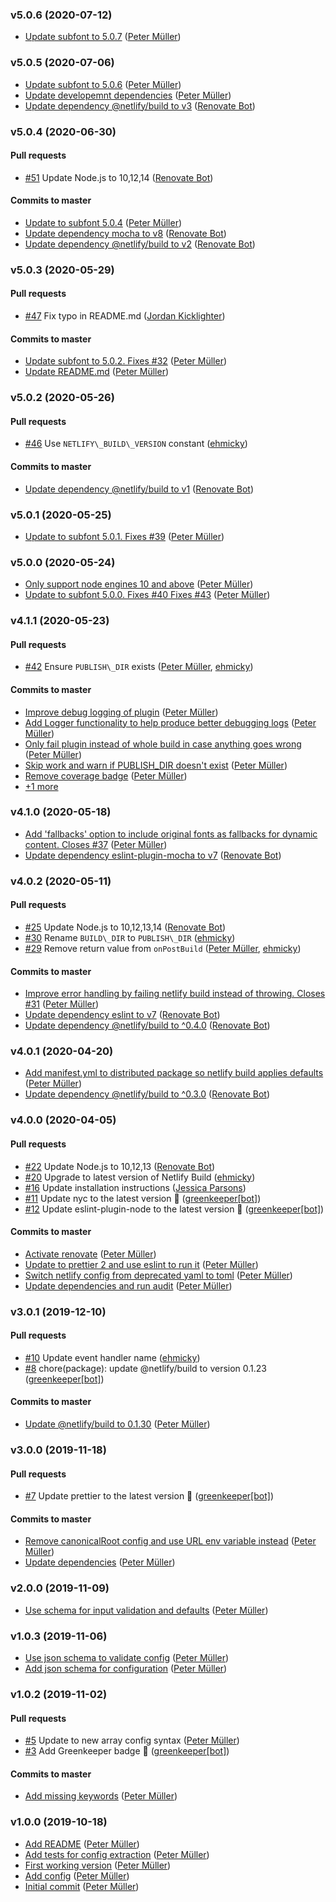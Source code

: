 ### v5.0.6 (2020-07-12)

- [Update subfont to 5.0.7](https://github.com/munter/netlify-plugin-subfont/commit/9d3df3728ca094a67a24a6cb5d91d321c9f304f6) ([Peter Müller](mailto:munter@fumle.dk))

### v5.0.5 (2020-07-06)

- [Update subfont to 5.0.6](https://github.com/munter/netlify-plugin-subfont/commit/0e52eafcf29d333342612030feb5f1cc6598cea9) ([Peter Müller](mailto:munter@fumle.dk))
- [Update developemnt dependencies](https://github.com/munter/netlify-plugin-subfont/commit/a5c159dfe2e28002c5cc463f88c142664b400a05) ([Peter Müller](mailto:munter@fumle.dk))
- [Update dependency @netlify\/build to v3](https://github.com/munter/netlify-plugin-subfont/commit/8dd3cf915eaad46f455b7333b6c43a577ccefc1a) ([Renovate Bot](mailto:bot@renovateapp.com))

### v5.0.4 (2020-06-30)

#### Pull requests

- [#51](https://github.com/munter/netlify-plugin-subfont/pull/51) Update Node.js to 10,12,14 ([Renovate Bot](mailto:bot@renovateapp.com))

#### Commits to master

- [Update to subfont 5.0.4](https://github.com/munter/netlify-plugin-subfont/commit/c58f2c520032fe96f3721bff1e90401d6377ea6f) ([Peter Müller](mailto:munter@fumle.dk))
- [Update dependency mocha to v8](https://github.com/munter/netlify-plugin-subfont/commit/e37aa323fe020bd0eb662d9c0e12830ab32e8421) ([Renovate Bot](mailto:bot@renovateapp.com))
- [Update dependency @netlify\/build to v2](https://github.com/munter/netlify-plugin-subfont/commit/be489310ea3143de5f3754132a7a8883bf79ba7b) ([Renovate Bot](mailto:bot@renovateapp.com))

### v5.0.3 (2020-05-29)

#### Pull requests

- [#47](https://github.com/munter/netlify-plugin-subfont/pull/47) Fix typo in README.md ([Jordan Kicklighter](mailto:jwkicklighter@gmail.com))

#### Commits to master

- [Update subfont to 5.0.2. Fixes \#32](https://github.com/munter/netlify-plugin-subfont/commit/7b71f894d8920cd2cf5e53c51f72a2c9e7f7946f) ([Peter Müller](mailto:munter@fumle.dk))
- [Update README.md](https://github.com/munter/netlify-plugin-subfont/commit/42bdeb952f23f2d8e350bdc7bb7349547e7394f5) ([Peter Müller](mailto:munter@fumle.dk))

### v5.0.2 (2020-05-26)

#### Pull requests

- [#46](https://github.com/munter/netlify-plugin-subfont/pull/46) Use `NETLIFY\_BUILD\_VERSION` constant ([ehmicky](mailto:ehmicky@gmail.com))

#### Commits to master

- [Update dependency @netlify\/build to v1](https://github.com/munter/netlify-plugin-subfont/commit/269ddd3c62d439470a988a4d83682a1f0e8c66e4) ([Renovate Bot](mailto:bot@renovateapp.com))

### v5.0.1 (2020-05-25)

- [Update to subfont 5.0.1. Fixes \#39](https://github.com/munter/netlify-plugin-subfont/commit/51602446af24d07668e0d33de904fc3e6eb24cb2) ([Peter Müller](mailto:munter@fumle.dk))

### v5.0.0 (2020-05-24)

- [Only support node engines 10 and above](https://github.com/munter/netlify-plugin-subfont/commit/f698e4feded9a3f4b5b893a54a81eb32f0f729fd) ([Peter Müller](mailto:munter@fumle.dk))
- [Update to subfont 5.0.0. Fixes \#40 Fixes \#43](https://github.com/munter/netlify-plugin-subfont/commit/1eacfecc9d700637ed7eb740ac924ae8bdfd914f) ([Peter Müller](mailto:munter@fumle.dk))

### v4.1.1 (2020-05-23)

#### Pull requests

- [#42](https://github.com/munter/netlify-plugin-subfont/pull/42) Ensure `PUBLISH\_DIR` exists ([Peter Müller](mailto:munter@fumle.dk), [ehmicky](mailto:ehmicky@gmail.com))

#### Commits to master

- [Improve debug logging of plugin](https://github.com/munter/netlify-plugin-subfont/commit/2c8d6513cd3d27f1b0e7132daacf12e3db59d5fd) ([Peter Müller](mailto:munter@fumle.dk))
- [Add Logger functionality to help produce better debugging logs](https://github.com/munter/netlify-plugin-subfont/commit/57c89683b5f0f92a8ca7cd847d0f0558480db075) ([Peter Müller](mailto:munter@fumle.dk))
- [Only fail plugin instead of whole build in case anything goes wrong](https://github.com/munter/netlify-plugin-subfont/commit/e08ee9eea7b7ef33d6ea8881c19b2af2025c386e) ([Peter Müller](mailto:munter@fumle.dk))
- [Skip work and warn if PUBLISH\_DIR doesn't exist](https://github.com/munter/netlify-plugin-subfont/commit/7dd0f358309185f971d74dd9cf35ce99b7e1b6f0) ([Peter Müller](mailto:munter@fumle.dk))
- [Remove coverage badge](https://github.com/munter/netlify-plugin-subfont/commit/ec780982d9d5c0a9e4d6b881b275f0ac6a1ac4d7) ([Peter Müller](mailto:munter@fumle.dk))
- [+1 more](https://github.com/munter/netlify-plugin-subfont/compare/v4.1.0...v4.1.1)

### v4.1.0 (2020-05-18)

- [Add 'fallbacks' option to include original fonts as fallbacks for dynamic content. Closes \#37](https://github.com/munter/netlify-plugin-subfont/commit/bcf724eae5da0fe50a91bf9c204d63f2c5e6b6cf) ([Peter Müller](mailto:munter@fumle.dk))
- [Update dependency eslint-plugin-mocha to v7](https://github.com/munter/netlify-plugin-subfont/commit/8004ddff6c3c7fd12cd13d1ee311ef2e90acae76) ([Renovate Bot](mailto:bot@renovateapp.com))

### v4.0.2 (2020-05-11)

#### Pull requests

- [#25](https://github.com/munter/netlify-plugin-subfont/pull/25) Update Node.js to 10,12,13,14 ([Renovate Bot](mailto:bot@renovateapp.com))
- [#30](https://github.com/munter/netlify-plugin-subfont/pull/30) Rename `BUILD\_DIR` to `PUBLISH\_DIR` ([ehmicky](mailto:ehmicky@gmail.com))
- [#29](https://github.com/munter/netlify-plugin-subfont/pull/29) Remove return value from `onPostBuild` ([Peter Müller](mailto:munter@fumle.dk), [ehmicky](mailto:ehmicky@gmail.com))

#### Commits to master

- [Improve error handling by failing netlify build instead of throwing. Closes \#31](https://github.com/munter/netlify-plugin-subfont/commit/aa3b4544289e73d8e2173fac7eb82965301de9d4) ([Peter Müller](mailto:munter@fumle.dk))
- [Update dependency eslint to v7](https://github.com/munter/netlify-plugin-subfont/commit/c6a83a500fee5bc893c210b5a26a07e7e0e338f1) ([Renovate Bot](mailto:bot@renovateapp.com))
- [Update dependency @netlify\/build to ^0.4.0](https://github.com/munter/netlify-plugin-subfont/commit/97ed527d04d277bc9f6b2696e4fb42fb82b1484b) ([Renovate Bot](mailto:bot@renovateapp.com))

### v4.0.1 (2020-04-20)

- [Add manifest.yml to distributed package so netlify build applies defaults](https://github.com/munter/netlify-plugin-subfont/commit/c4d4f79fdc22b688addd9cba6a6c7d9b769d1e4c) ([Peter Müller](mailto:munter@fumle.dk))
- [Update dependency @netlify\/build to ^0.3.0](https://github.com/munter/netlify-plugin-subfont/commit/a212daee334f402a118e8decbcbcfe16d005e842) ([Renovate Bot](mailto:bot@renovateapp.com))

### v4.0.0 (2020-04-05)

#### Pull requests

- [#22](https://github.com/munter/netlify-plugin-subfont/pull/22) Update Node.js to 10,12,13 ([Renovate Bot](mailto:bot@renovateapp.com))
- [#20](https://github.com/munter/netlify-plugin-subfont/pull/20) Upgrade to latest version of Netlify Build ([ehmicky](mailto:ehmicky@gmail.com))
- [#16](https://github.com/munter/netlify-plugin-subfont/pull/16) Update installation instructions ([Jessica Parsons](mailto:verythorough@users.noreply.github.com))
- [#11](https://github.com/munter/netlify-plugin-subfont/pull/11) Update nyc to the latest version 🚀 ([greenkeeper[bot]](mailto:23040076+greenkeeper[bot]@users.noreply.github.com))
- [#12](https://github.com/munter/netlify-plugin-subfont/pull/12) Update eslint-plugin-node to the latest version 🚀 ([greenkeeper[bot]](mailto:23040076+greenkeeper[bot]@users.noreply.github.com))

#### Commits to master

- [Activate renovate](https://github.com/munter/netlify-plugin-subfont/commit/b37ffd7522fc57c6cbb17db1838168bded57ade2) ([Peter Müller](mailto:munter@fumle.dk))
- [Update to prettier 2 and use eslint to run it](https://github.com/munter/netlify-plugin-subfont/commit/0f560b8cb08287485e418beb0a98cdee846ba4da) ([Peter Müller](mailto:munter@fumle.dk))
- [Switch netlify config from deprecated yaml to toml](https://github.com/munter/netlify-plugin-subfont/commit/801fe3915125ec4c2b25613d17c58f4d2f0025cf) ([Peter Müller](mailto:munter@fumle.dk))
- [Update dependencies and run audit](https://github.com/munter/netlify-plugin-subfont/commit/2c56d15445ac634c6a9521850b0968eb5cafa757) ([Peter Müller](mailto:munter@fumle.dk))

### v3.0.1 (2019-12-10)

#### Pull requests

- [#10](https://github.com/munter/netlify-plugin-subfont/pull/10) Update event handler name ([ehmicky](mailto:ehmicky@users.noreply.github.com))
- [#8](https://github.com/munter/netlify-plugin-subfont/pull/8) chore\(package\): update @netlify\/build to version 0.1.23 ([greenkeeper[bot]](mailto:23040076+greenkeeper[bot]@users.noreply.github.com))

#### Commits to master

- [Update @netlify\/build to 0.1.30](https://github.com/munter/netlify-plugin-subfont/commit/7e4aea012ac25394f72d33003621e0573361953d) ([Peter Müller](mailto:munter@fumle.dk))

### v3.0.0 (2019-11-18)

#### Pull requests

- [#7](https://github.com/munter/netlify-plugin-subfont/pull/7) Update prettier to the latest version 🚀 ([greenkeeper[bot]](mailto:23040076+greenkeeper[bot]@users.noreply.github.com))

#### Commits to master

- [Remove canonicalRoot config and use URL env variable instead](https://github.com/munter/netlify-plugin-subfont/commit/48d9277c9d27a2a9cba0034ccc6a8910be06f0fa) ([Peter Müller](mailto:munter@fumle.dk))
- [Update dependencies](https://github.com/munter/netlify-plugin-subfont/commit/c9a39dd7c5e05dfa6b00d02338033a85261adc4e) ([Peter Müller](mailto:munter@fumle.dk))

### v2.0.0 (2019-11-09)

- [Use schema for input validation and defaults](https://github.com/munter/netlify-plugin-subfont/commit/9f83827f803f1bf82334853243fb1f9b92693fb3) ([Peter Müller](mailto:munter@fumle.dk))

### v1.0.3 (2019-11-06)

- [Use json schema to validate config](https://github.com/munter/netlify-plugin-subfont/commit/3df54e0740db8e2c3149d8ecab165c995cfd4e9a) ([Peter Müller](mailto:munter@fumle.dk))
- [Add json schema for configuration](https://github.com/munter/netlify-plugin-subfont/commit/82b380a98b78179ccea0dcb221d7a8c0458c4c04) ([Peter Müller](mailto:munter@fumle.dk))

### v1.0.2 (2019-11-02)

#### Pull requests

- [#5](https://github.com/munter/netlify-plugin-subfont/pull/5) Update to new array config syntax ([Peter Müller](mailto:munter@fumle.dk))
- [#3](https://github.com/munter/netlify-plugin-subfont/pull/3) Add Greenkeeper badge 🌴 ([greenkeeper[bot]](mailto:23040076+greenkeeper[bot]@users.noreply.github.com))

#### Commits to master

- [Add missing keywords](https://github.com/munter/netlify-plugin-subfont/commit/39bebaec8da9737d7717208ee3301fb0b946c0f6) ([Peter Müller](mailto:munter@fumle.dk))

### v1.0.0 (2019-10-18)

- [Add README](https://github.com/munter/netlify-plugin-subfont/commit/dbadc0ff3d9fb22e262a9e541c785e7470ac1c22) ([Peter Müller](mailto:munter@fumle.dk))
- [Add tests for config extraction](https://github.com/munter/netlify-plugin-subfont/commit/eac3e128cc0aba5e3247b889653ea7f3277d6a7c) ([Peter Müller](mailto:munter@fumle.dk))
- [First working version](https://github.com/munter/netlify-plugin-subfont/commit/79af4da224bc04df04220a32534a2357ec85cfcd) ([Peter Müller](mailto:munter@fumle.dk))
- [Add config](https://github.com/munter/netlify-plugin-subfont/commit/85ca9968881d5a12713a257df731d232555138a3) ([Peter Müller](mailto:munter@fumle.dk))
- [Initial commit](https://github.com/munter/netlify-plugin-subfont/commit/99f51371b57b5107844d44edaf3b726280a32ea2) ([Peter Müller](mailto:munter@fumle.dk))

